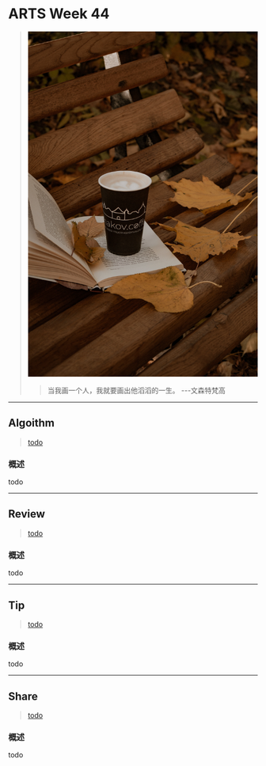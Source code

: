 # ARTS Week 44

> ![](https://github.com/Carmenliukang/ARTS/blob/master/image/44/valentina-ivanova-BmsVmwAVHSY-unsplash.jpg)
>> 当我画一个人，我就要画出他滔滔的一生。 ---文森特梵高

***

## Algoithm

> [todo](todo)

### 概述

todo

***

## Review

> [todo](todo)

### 概述

todo

***

## Tip

> [todo](todo)

### 概述

todo

***

## Share

> [todo](todo)

### 概述

todo

